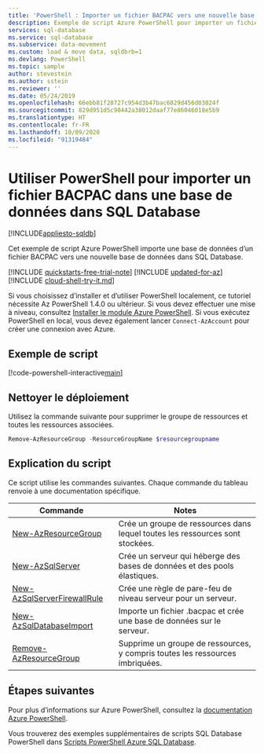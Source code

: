 ```yaml
---
title: 'PowerShell : Importer un fichier BACPAC vers une nouvelle base de données dans Azure SQL Database'
description: Exemple de script Azure PowerShell pour importer un fichier BACPAC dans une base de données dans SQL Database
services: sql-database
ms.service: sql-database
ms.subservice: data-movement
ms.custom: load & move data, sqldbrb=1
ms.devlang: PowerShell
ms.topic: sample
author: stevestein
ms.author: sstein
ms.reviewer: ''
ms.date: 05/24/2019
ms.openlocfilehash: 66ebb81f28727c954d3b47bac6829d456d03024f
ms.sourcegitcommit: 829d951d5c90442a38012daaf77e86046018e5b9
ms.translationtype: HT
ms.contentlocale: fr-FR
ms.lasthandoff: 10/09/2020
ms.locfileid: "91319484"
---
```

# <a name="use-powershell-to-import-a-bacpac-file-into-a-database-in-sql-database"></a>Utiliser PowerShell pour importer un fichier BACPAC dans une base de données dans SQL Database
[!INCLUDE[appliesto-sqldb](../../includes/appliesto-sqldb.md)]

Cet exemple de script Azure PowerShell importe une base de données d’un fichier BACPAC vers une nouvelle base de données dans SQL Database.  

[!INCLUDE [quickstarts-free-trial-note](../../../../includes/quickstarts-free-trial-note.md)]
[!INCLUDE [updated-for-az](../../../../includes/updated-for-az.md)]
[!INCLUDE [cloud-shell-try-it.md](../../../../includes/cloud-shell-try-it.md)]

Si vous choisissez d’installer et d’utiliser PowerShell localement, ce tutoriel nécessite Az PowerShell 1.4.0 ou ultérieur. Si vous devez effectuer une mise à niveau, consultez [Installer le module Azure PowerShell](/powershell/azure/install-az-ps). Si vous exécutez PowerShell en local, vous devez également lancer `Connect-AzAccount` pour créer une connexion avec Azure.

## <a name="sample-script"></a>Exemple de script

[!code-powershell-interactive[main](../../../../powershell_scripts/sql-database/import-from-bacpac/import-from-bacpac.ps1?highlight=20-21 "Create SQL Database")]

## <a name="clean-up-deployment"></a>Nettoyer le déploiement

Utilisez la commande suivante pour supprimer le groupe de ressources et toutes les ressources associées.

```powershell
Remove-AzResourceGroup -ResourceGroupName $resourcegroupname
```

## <a name="script-explanation"></a>Explication du script

Ce script utilise les commandes suivantes. Chaque commande du tableau renvoie à une documentation spécifique.

| Commande | Notes |
|---|---|
| [New-AzResourceGroup](/powershell/module/az.resources/new-azresourcegroup) | Crée un groupe de ressources dans lequel toutes les ressources sont stockées. |
| [New-AzSqlServer](/powershell/module/az.sql/new-azsqlserver) | Crée un serveur qui héberge des bases de données et des pools élastiques. |
| [New-AzSqlServerFirewallRule](/powershell/module/az.sql/new-azsqlserverfirewallrule) | Crée une règle de pare-feu de niveau serveur pour un serveur. |
| [New-AzSqlDatabaseImport](/powershell/module/az.sql/new-azsqldatabaseimport) | Importe un fichier .bacpac et crée une base de données sur le serveur. |
| [Remove-AzResourceGroup](/powershell/module/az.resources/remove-azresourcegroup) | Supprime un groupe de ressources, y compris toutes les ressources imbriquées. |

## <a name="next-steps"></a>Étapes suivantes

Pour plus d’informations sur Azure PowerShell, consultez la [documentation Azure PowerShell](/powershell/azure/).

Vous trouverez des exemples supplémentaires de scripts SQL Database PowerShell dans [Scripts PowerShell Azure SQL Database](../powershell-script-content-guide.md).
